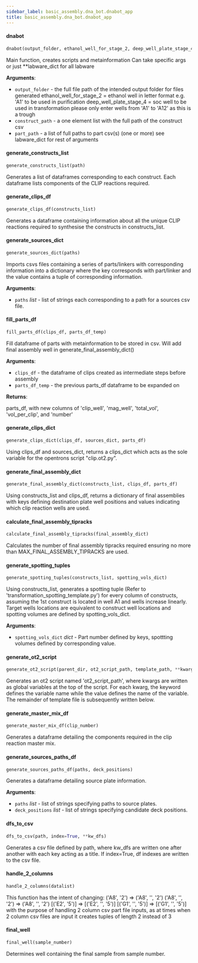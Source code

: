 ```yaml
---
sidebar_label: basic_assembly.dna_bot.dnabot_app
title: basic_assembly.dna_bot.dnabot_app
---
```


#### dnabot

```python
dnabot(output_folder, ethanol_well_for_stage_2, deep_well_plate_stage_4, input_construct_path, output_sources_paths, p10_mount='right', p300_mount='left', p10_type='p10_single', p300_type='p300_multi', well_plate='biorad_96_wellplate_200ul_pcr', reagent_plate='usascientific_12_reservoir_22ml', mag_plate='biorad_96_wellplate_200ul_pcr', tube_rack='opentrons_24_tuberack_nest_1.5ml_snapcap', aluminum_block='opentrons_96_aluminumblock_biorad_wellplate_200ul', bead_container='usascientific_96_wellplate_2.4ml_deep', soc_plate='usascientific_96_wellplate_2.4ml_deep', agar_plate='thermofisher_96_wellplate_180ul')
```

Main function, creates scripts and metainformation
Can take specific args or just **labware_dict for all labware

**Arguments**:

- `output_folder` - the full file path of the intended output folder
  for files generated
  ethanol_well_for_stage_2 = ethanol well in letter format e.g.
  &#x27;A1&#x27; to be used in purification
  deep_well_plate_stage_4 = soc well to be used in transformation
  please only enter wells from &#x27;A1&#x27; to &#x27;A12&#x27; as this is a trough
- `construct_path` - a one element list with the full path of the
  construct csv
- `part_path` - a list of full paths to part csv(s) (one or more)
  see labware_dict for rest of arguments

#### generate\_constructs\_list

```python
generate_constructs_list(path)
```

Generates a list of dataframes corresponding to each construct. Each
dataframe lists components of the CLIP reactions required.

#### generate\_clips\_df

```python
generate_clips_df(constructs_list)
```

Generates a dataframe containing information about all the unique CLIP
reactions required to synthesise the constructs in constructs_list.

#### generate\_sources\_dict

```python
generate_sources_dict(paths)
```

Imports csvs files containing a series of parts/linkers with
corresponding information into a dictionary where the key corresponds with
part/linker and the value contains a tuple of corresponding information.

**Arguments**:

- `paths` _list_ - list of strings each corresponding to a path for a
  sources csv file.

#### fill\_parts\_df

```python
fill_parts_df(clips_df, parts_df_temp)
```

Fill dataframe of parts with metainformation to be stored in csv.
Will add final assembly well in generate_final_assembly_dict()

**Arguments**:

- `clips_df` - the dataframe of clips created as intermediate steps
  before assembly
- `parts_df_temp` - the previous parts_df dataframe to be expanded on

**Returns**:

  parts_df, with new columns of &#x27;clip_well&#x27;, &#x27;mag_well&#x27;, &#x27;total_vol&#x27;,
  &#x27;vol_per_clip&#x27;, and &#x27;number&#x27;

#### generate\_clips\_dict

```python
generate_clips_dict(clips_df, sources_dict, parts_df)
```

Using clips_df and sources_dict, returns a clips_dict which acts as the
sole variable for the opentrons script &quot;clip.ot2.py&quot;.

#### generate\_final\_assembly\_dict

```python
generate_final_assembly_dict(constructs_list, clips_df, parts_df)
```

Using constructs_list and clips_df, returns a dictionary of final
assemblies with keys defining destination plate well positions and values
indicating which clip reaction wells are used.

#### calculate\_final\_assembly\_tipracks

```python
calculate_final_assembly_tipracks(final_assembly_dict)
```

Calculates the number of final assembly tipracks required ensuring
no more than MAX_FINAL_ASSEMBLY_TIPRACKS are used.

#### generate\_spotting\_tuples

```python
generate_spotting_tuples(constructs_list, spotting_vols_dict)
```

Using constructs_list, generates a spotting tuple
(Refer to &#x27;transformation_spotting_template.py&#x27;) for every column of
constructs, assuming the 1st construct is located in well A1 and wells
increase linearly. Target wells locations are equivalent to construct well
locations and spotting volumes are defined by spotting_vols_dict.

**Arguments**:

- `spotting_vols_dict` _dict_ - Part number defined by keys, spottting
  volumes defined by corresponding value.

#### generate\_ot2\_script

```python
generate_ot2_script(parent_dir, ot2_script_path, template_path, **kwargs)
```

Generates an ot2 script named &#x27;ot2_script_path&#x27;, where kwargs are
written as global variables at the top of the script. For each kwarg, the
keyword defines the variable name while the value defines the name of the
variable. The remainder of template file is subsequently written below.

#### generate\_master\_mix\_df

```python
generate_master_mix_df(clip_number)
```

Generates a dataframe detailing the components required in the clip 
reaction master mix.

#### generate\_sources\_paths\_df

```python
generate_sources_paths_df(paths, deck_positions)
```

Generates a dataframe detailing source plate information.

**Arguments**:

- `paths` _list_ - list of strings specifying paths to source plates.
- `deck_positions` _list_ - list of strings specifying candidate deck positions.

#### dfs\_to\_csv

```python
dfs_to_csv(path, index=True, **kw_dfs)
```

Generates a csv file defined by path, where kw_dfs are
written one after another with each key acting as a title. If index=True,
df indexes are written to the csv file.

#### handle\_2\_columns

```python
handle_2_columns(datalist)
```

This function has the intent of changing:
(&#x27;A8&#x27;, &#x27;2&#x27;) =&gt; (&#x27;A8&#x27;, &#x27;&#x27;, &#x27;2&#x27;)
(&#x27;A8&#x27;, &#x27;&#x27;, &#x27;2&#x27;) =&gt; (&#x27;A8&#x27;, &#x27;&#x27;, &#x27;2&#x27;)
[(&#x27;E2&#x27;, &#x27;5&#x27;)] =&gt; [(&#x27;E2&#x27;, &#x27;&#x27;, &#x27;5&#x27;)]
[(&#x27;G1&#x27;, &#x27;&#x27;, &#x27;5&#x27;)] =&gt; [(&#x27;G1&#x27;, &#x27;&#x27;, &#x27;5&#x27;)]
with the purpose of handling 2 column csv part file inputs,
as at times when 2 column csv files are input it creates tuples
of length 2 instead of 3

#### final\_well

```python
final_well(sample_number)
```

Determines well containing the final sample from sample number.

